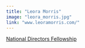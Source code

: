 ```yaml
---
title: "Leora Morris"
image: "leora_morris.jpg"
link: "www.leoramorris.com/"
---
```


[National Directors Fellowship](/affiliated-artists/national-directors-fellowship)